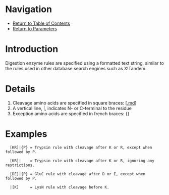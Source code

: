 # Navigation #
  * [Return to Table of Contents](TableOfContents.md)
  * [Return to Parameters](Parameters.md)

# Introduction #

Digestion enzyme rules are specified using a formatted text string, similar to the rules used in other database search engines such as X!Tandem.

# Details #

  1. Cleavage amino acids are specified in square braces: [[.md](.md)]
  1. A vertical line, |, indicates N- or C-terminal to the residue
  1. Exception amino acids are specified in french braces: {}

# Examples #
```
  [KR]|{P} = Trypsin rule with cleavage after K or R, except when followed by P.

  [KR]|    = Trypsin rule with cleavage after K or R, ignoring any restrictions.

  [DE]|{P} = GluC rule with cleavage after D or E, except when followed by P.

  |[K]     = LysN rule with cleavage before K.
```